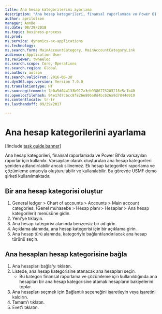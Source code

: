 ```yaml
--- 
title: Ana hesap kategorilerini ayarlama
description: "Ana hesap kategorileri, finansal raporlamada ve Power BI'da varsayılan raporlar için kullanılır."
author: aprilolson
manager: AnnBe
ms.date: 08/29/2018
ms.topic: business-process
ms.prod: 
ms.service: dynamics-ax-applications
ms.technology: 
ms.search.form: MainAccountCategory, MainAccountCategoryLink
audience: Application User
ms.reviewer: twheeloc
ms.search.scope: Core, Operations
ms.search.region: Global
ms.author: aolson
ms.search.validFrom: 2016-06-30
ms.dyn365.ops.version: Version 7.0.0
ms.translationtype: HT
ms.sourcegitcommit: 7e0a5d044133b917a3eb9386773205218e5c1b40
ms.openlocfilehash: 94e17d7cbcc8f826e806a8d4bc026a9d7844e910
ms.contentlocale: tr-tr
ms.lasthandoff: 09/29/2017

---
```

# <a name="set-up-main-account-categories"></a>Ana hesap kategorilerini ayarlama

[!include [task guide banner](../../includes/task-guide-banner.md)]

Ana hesap kategorileri, finansal raporlamada ve Power BI'da varsayılan raporlar için kullanılır. Varsayılan olarak oluşturulan ana hesap kategorileri yeniden adlandırılabilir ancak silinemez. Ek hesap kategorileri raporlama ve çözümleme amacıyla oluşturulabilir ve kullanılabilir. Bu görevde USMF demo şirketi kullanılmaktadır.


## <a name="create-a-main-account-category"></a>Bir ana hesap kategorisi oluştur
1. General ledger > Chart of accounts > Accounts > Main account categories. (Genel muhasebe > Hesap planı > Hesaplar > Ana hesap kategorileri) menüsüne gidin.
2. Yeni'ye tıklayın.
3. Ana hesap kategorisi alanında benzersiz bir ad girin.
4. Açıklama alanında, ana hesap kategorisi için bir açıklama girin.
5. Ana hesap türü alanında, kategoriyle bağlantılandırılacak ana hesap türünü seçin.

## <a name="link-main-accounts-to-account-category"></a>Ana hesapları hesap kategorisine bağla
1. Ana hesapları bağla'yı tıklatın.
2. Listede, ana hesap kategorisine atanacak ana hesapları seçin.
    * Bu kategori finansal raporlama ve çözümleme için kullanıldığında ana hesapları bir ana hesap kategorisine atamak hesapların bakiyelerini toplar.  
3. Ana hesapları seçmek için Bağlantılı seçeneğini işaretleyin veya işaretini kaldırın.
4. Tamam'ı tıklatın.
5. Evet'i tıklatın.


